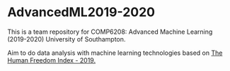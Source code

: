 # AdvancedML2019-2020
This is a team repository for COMP6208: Advanced Machine Learning (2019-2020)  University of Southampton.

Aim to do data analysis with machine learning technologies based on [The Human Freedom Index - 2019.](https://www.cato.org/human-freedom-index-new)

